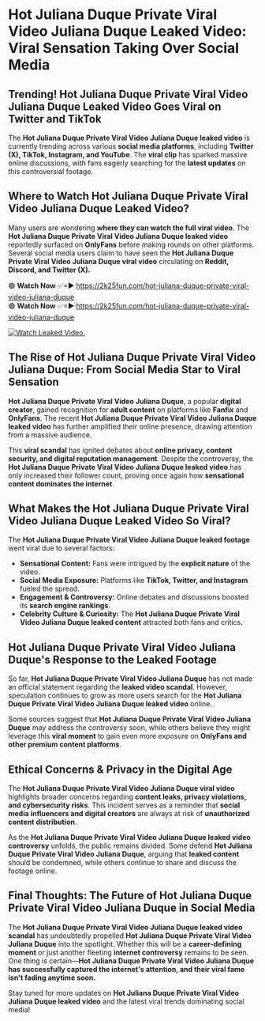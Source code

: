 # Hot Juliana Duque Private Viral Video Juliana Duque Leaked Video: Viral Sensation Taking Over Social Media

## **Trending! Hot Juliana Duque Private Viral Video Juliana Duque Leaked Video Goes Viral on Twitter and TikTok**
The **Hot Juliana Duque Private Viral Video Juliana Duque leaked video** is currently trending across various **social media platforms**, including **Twitter (X), TikTok, Instagram, and YouTube**. The **viral clip** has sparked massive online discussions, with fans eagerly searching for the **latest updates** on this controversial footage.

## **Where to Watch Hot Juliana Duque Private Viral Video Juliana Duque Leaked Video?**
Many users are wondering **where they can watch the full viral video**. The **Hot Juliana Duque Private Viral Video Juliana Duque leaked video** reportedly surfaced on **OnlyFans** before making rounds on other platforms. Several social media users claim to have seen the **Hot Juliana Duque Private Viral Video Juliana Duque viral video** circulating on **Reddit, Discord, and Twitter (X).**

🟢 **Watch Now** ✅=► https://2k25fun.com/hot-juliana-duque-private-viral-video-juliana-duque  
🟢 **Watch Now** ✅=► https://2k25fun.com/hot-juliana-duque-private-viral-video-juliana-duque  

[![Watch Leaked Video.](https://miro.medium.com/v2/resize:fit:828/format:webp/1*cilzJN44JGOrTw9NJCrNHA.gif "Watch Leaked Video")](https://2k25fun.com/hot-juliana-duque-private-viral-video-juliana-duque)

## **The Rise of Hot Juliana Duque Private Viral Video Juliana Duque: From Social Media Star to Viral Sensation**
**Hot Juliana Duque Private Viral Video Juliana Duque**, a popular **digital creator**, gained recognition for **adult content** on platforms like **Fanfix** and **OnlyFans**. The recent **Hot Juliana Duque Private Viral Video Juliana Duque leaked video** has further amplified their online presence, drawing attention from a massive audience.

This **viral scandal** has ignited debates about **online privacy, content security, and digital reputation management**. Despite the controversy, the **Hot Juliana Duque Private Viral Video Juliana Duque leaked video** has only increased their follower count, proving once again how **sensational content dominates the internet**.

## **What Makes the Hot Juliana Duque Private Viral Video Juliana Duque Leaked Video So Viral?**
The **Hot Juliana Duque Private Viral Video Juliana Duque leaked footage** went viral due to several factors:
- **Sensational Content:** Fans were intrigued by the **explicit nature** of the video.
- **Social Media Exposure:** Platforms like **TikTok, Twitter, and Instagram** fueled the spread.
- **Engagement & Controversy:** Online debates and discussions boosted its **search engine rankings**.
- **Celebrity Culture & Curiosity:** The **Hot Juliana Duque Private Viral Video Juliana Duque leaked content** attracted both fans and critics.

## **Hot Juliana Duque Private Viral Video Juliana Duque's Response to the Leaked Footage**
So far, **Hot Juliana Duque Private Viral Video Juliana Duque** has not made an official statement regarding the **leaked video scandal**. However, speculation continues to grow as more users search for the **Hot Juliana Duque Private Viral Video Juliana Duque leaked video** online.

Some sources suggest that **Hot Juliana Duque Private Viral Video Juliana Duque** may address the controversy soon, while others believe they might leverage this **viral moment** to gain even more exposure on **OnlyFans and other premium content platforms**.

## **Ethical Concerns & Privacy in the Digital Age**
The **Hot Juliana Duque Private Viral Video Juliana Duque viral video** highlights broader concerns regarding **content leaks, privacy violations, and cybersecurity risks**. This incident serves as a reminder that **social media influencers and digital creators** are always at risk of **unauthorized content distribution**.

As the **Hot Juliana Duque Private Viral Video Juliana Duque leaked video controversy** unfolds, the public remains divided. Some defend **Hot Juliana Duque Private Viral Video Juliana Duque**, arguing that **leaked content** should be condemned, while others continue to share and discuss the footage online.

## **Final Thoughts: The Future of Hot Juliana Duque Private Viral Video Juliana Duque in Social Media**
The **Hot Juliana Duque Private Viral Video Juliana Duque leaked video scandal** has undoubtedly propelled **Hot Juliana Duque Private Viral Video Juliana Duque** into the spotlight. Whether this will be a **career-defining moment** or just another fleeting **internet controversy** remains to be seen. One thing is certain—**Hot Juliana Duque Private Viral Video Juliana Duque has successfully captured the internet's attention, and their viral fame isn't fading anytime soon.**

Stay tuned for more updates on **Hot Juliana Duque Private Viral Video Juliana Duque leaked video** and the latest viral trends dominating social media!
